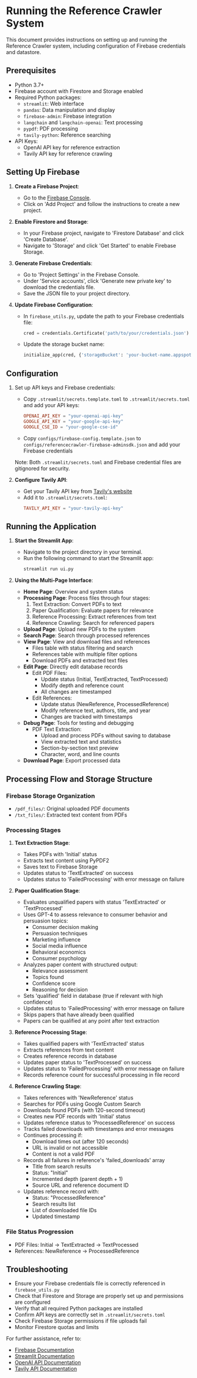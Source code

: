 # Running the Reference Crawler System

This document provides instructions on setting up and running the Reference Crawler system, including configuration of Firebase credentials and datastore.

## Prerequisites
- Python 3.7+
- Firebase account with Firestore and Storage enabled
- Required Python packages:
  - `streamlit`: Web interface
  - `pandas`: Data manipulation and display
  - `firebase-admin`: Firebase integration
  - `langchain` and `langchain-openai`: Text processing
  - `pypdf`: PDF processing
  - `tavily-python`: Reference searching
- API Keys:
  - OpenAI API key for reference extraction
  - Tavily API key for reference crawling

## Setting Up Firebase
1. **Create a Firebase Project**:
   - Go to the [Firebase Console](https://console.firebase.google.com/).
   - Click on 'Add Project' and follow the instructions to create a new project.

2. **Enable Firestore and Storage**:
   - In your Firebase project, navigate to 'Firestore Database' and click 'Create Database'.
   - Navigate to 'Storage' and click 'Get Started' to enable Firebase Storage.

3. **Generate Firebase Credentials**:
   - Go to 'Project Settings' in the Firebase Console.
   - Under 'Service accounts', click 'Generate new private key' to download the credentials file.
   - Save the JSON file to your project directory.

4. **Update Firebase Configuration**:
   - In `firebase_utils.py`, update the path to your Firebase credentials file:
     ```python
     cred = credentials.Certificate('path/to/your/credentials.json')
     ```
   - Update the storage bucket name:
     ```python
     initialize_app(cred, {'storageBucket': 'your-bucket-name.appspot.com'})
     ```

## Configuration

1. Set up API keys and Firebase credentials:
   - Copy `.streamlit/secrets.template.toml` to `.streamlit/secrets.toml` and add your API keys:
     ```toml
     OPENAI_API_KEY = "your-openai-api-key"
     GOOGLE_API_KEY = "your-google-api-key"
     GOOGLE_CSE_ID = "your-google-cse-id"
     ```
   - Copy `configs/firebase-config.template.json` to `configs/referencecrawler-firebase-adminsdk.json` and add your Firebase credentials
   
   Note: Both `.streamlit/secrets.toml` and Firebase credential files are gitignored for security.

2. **Configure Tavily API**:
   - Get your Tavily API key from [Tavily's website](https://tavily.com)
   - Add it to `.streamlit/secrets.toml`:
     ```toml
     TAVILY_API_KEY = "your-tavily-api-key"
     ```

## Running the Application
1. **Start the Streamlit App**:
   - Navigate to the project directory in your terminal.
   - Run the following command to start the Streamlit app:
     ```bash
     streamlit run ui.py
     ```

2. **Using the Multi-Page Interface**:
   - **Home Page**: Overview and system status
   - **Processing Page**: Process files through four stages:
     1. Text Extraction: Convert PDFs to text
     2. Paper Qualification: Evaluate papers for relevance
     3. Reference Processing: Extract references from text
     4. Reference Crawling: Search for referenced papers
   - **Upload Page**: Upload new PDFs to the system
   - **Search Page**: Search through processed references
   - **View Page**: View and download files and references
     - Files table with status filtering and search
     - References table with multiple filter options
     - Download PDFs and extracted text files
   - **Edit Page**: Directly edit database records
     - Edit PDF Files:
       - Update status (Initial, TextExtracted, TextProcessed)
       - Modify depth and reference count
       - All changes are timestamped
     - Edit References:
       - Update status (NewReference, ProcessedReference)
       - Modify reference text, authors, title, and year
       - Changes are tracked with timestamps
   - **Debug Page**: Tools for testing and debugging
     - PDF Text Extraction:
       - Upload and process PDFs without saving to database
       - View extracted text and statistics
       - Section-by-section text preview
       - Character, word, and line counts
   - **Download Page**: Export processed data

## Processing Flow and Storage Structure

### Firebase Storage Organization
- `/pdf_files/`: Original uploaded PDF documents
- `/txt_files/`: Extracted text content from PDFs

### Processing Stages

1. **Text Extraction Stage**:
   - Takes PDFs with 'Initial' status
   - Extracts text content using PyPDF2
   - Saves text to Firebase Storage
   - Updates status to 'TextExtracted' on success
   - Updates status to 'FailedProcessing' with error message on failure

2. **Paper Qualification Stage**:
   - Evaluates unqualified papers with status 'TextExtracted' or 'TextProcessed'
   - Uses GPT-4 to assess relevance to consumer behavior and persuasion topics:
     - Consumer decision making
     - Persuasion techniques
     - Marketing influence
     - Social media influence
     - Behavioral economics
     - Consumer psychology
   - Analyzes paper content with structured output:
     - Relevance assessment
     - Topics found
     - Confidence score
     - Reasoning for decision
   - Sets 'qualified' field in database (true if relevant with high confidence)
   - Updates status to 'FailedProcessing' with error message on failure
   - Skips papers that have already been qualified
   - Papers can be qualified at any point after text extraction

3. **Reference Processing Stage**:
   - Takes qualified papers with 'TextExtracted' status
   - Extracts references from text content
   - Creates reference records in database
   - Updates paper status to 'TextProcessed' on success
   - Updates status to 'FailedProcessing' with error message on failure
   - Records reference count for successful processing in file record

4. **Reference Crawling Stage**:
   - Takes references with 'NewReference' status
   - Searches for PDFs using Google Custom Search
   - Downloads found PDFs (with 120-second timeout)
   - Creates new PDF records with 'Initial' status
   - Updates reference status to 'ProcessedReference' on success
   - Tracks failed downloads with timestamps and error messages
   - Continues processing if:
     - Download times out (after 120 seconds)
     - URL is invalid or not accessible
     - Content is not a valid PDF
   - Records all failures in reference's 'failed_downloads' array
       - Title from search results
       - Status: "Initial"
       - Incremented depth (parent depth + 1)
       - Source URL and reference document ID
   - Updates reference record with:
     - Status: "ProcessedReference"
     - Search results list
     - List of downloaded file IDs
     - Updated timestamp

### File Status Progression
- PDF Files: Initial → TextExtracted → TextProcessed
- References: NewReference → ProcessedReference

## Troubleshooting
- Ensure your Firebase credentials file is correctly referenced in `firebase_utils.py`
- Check that Firestore and Storage are properly set up and permissions are configured
- Verify that all required Python packages are installed
- Confirm API keys are correctly set in `.streamlit/secrets.toml`
- Check Firebase Storage permissions if file uploads fail
- Monitor Firestore quotas and limits

For further assistance, refer to:
- [Firebase Documentation](https://firebase.google.com/docs)
- [Streamlit Documentation](https://docs.streamlit.io/)
- [OpenAI API Documentation](https://platform.openai.com/docs)
- [Tavily API Documentation](https://docs.tavily.com)
